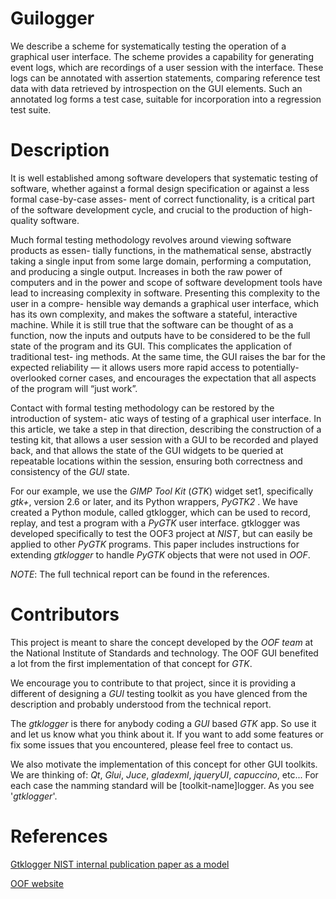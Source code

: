 Guilogger
=========
We describe a scheme for systematically testing the operation of a graphical user interface. The
scheme provides a capability for generating event logs, which are recordings of a user session with
the interface. These logs can be annotated with assertion statements, comparing reference test
data with data retrieved by introspection on the GUI elements. Such an annotated log forms a
test case, suitable for incorporation into a regression test suite.

Description
===========
It is well established among software developers that systematic testing of software,
whether against a formal design specification or against a less formal case-by-case asses-
ment of correct functionality, is a critical part of the software development cycle, and crucial
to the production of high-quality software.

Much formal testing methodology revolves around viewing software products as essen-
tially functions, in the mathematical sense, abstractly taking a single input from some large
domain, performing a computation, and producing a single output. Increases in both the
raw power of computers and in the power and scope of software development tools have lead
to increasing complexity in software. Presenting this complexity to the user in a compre-
hensible way demands a graphical user interface, which has its own complexity, and makes
the software a stateful, interactive machine. While it is still true that the software can
be thought of as a function, now the inputs and outputs have to be considered to be the
full state of the program and its GUI. This complicates the application of traditional test-
ing methods. At the same time, the GUI raises the bar for the expected reliability — it
allows users more rapid access to potentially-overlooked corner cases, and encourages the
expectation that all aspects of the program will “just work”.

Contact with formal testing methodology can be restored by the introduction of system-
atic ways of testing of a graphical user interface. In this article, we take a step in that
direction, describing the construction of a testing kit, that allows a user session with a GUI
to be recorded and played back, and that allows the state of the GUI widgets to be queried
at repeatable locations within the session, ensuring both correctness and consistency of the
*GUI* state.

For our example, we use the *GIMP Tool Kit* (*GTK*) widget set1, specifically *gtk+*, version
2.6 or later, and its Python wrappers, *PyGTK2* . We have created a Python module, called
gtklogger, which can be used to record, replay, and test a program with a *PyGTK* user
interface. gtklogger was developed specifically to test the OOF3 project at *NIST*, but can
easily be applied to other *PyGTK* programs. This paper includes instructions for extending
*gtklogger* to handle *PyGTK* objects that were not used in *OOF*.

*NOTE*: The full technical report can be found in the references.

Contributors
============
This project is meant to share the concept developed by the *OOF team* at the National Institute
of Standards and technology. The OOF GUI benefited a lot from the first implementation of that concept
for *GTK*.

We encourage you to contribute to that project, since it is providing a different of designing a *GUI*
testing toolkit as you have glenced from the description and probably understood from the technical
report.

The *gtklogger* is there for anybody coding a *GUI* based *GTK* app. So use it and let us know what you
think about it. If you want to add some features or fix some issues that you encountered, please
feel free to contact us.

We also motivate the implementation of this concept for other GUI toolkits. We are thinking of:
*Qt*, *Glui*, *Juce*, *gladexml*, *jqueryUI*, *capuccino*, etc...
For each case the namming standard will be [toolkit-name]logger. As you see '*gtklogger*'.


References
==========
[Gtklogger NIST internal publication paper as a model](gui_testing.pdf)

[OOF website](http://www.ctcms.nist.gov/oof/)